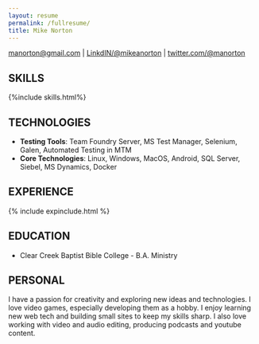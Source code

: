 ```yaml
---
layout: resume
permalink: /fullresume/
title: Mike Norton
---
```


manorton@gmail.com | [LinkdIN/@mikeanorton](https://www.linkedin.com/in/mikeanorton/) | [twitter.com/@manorton](https://twitter.com/manorton)

SKILLS
--------------
<!-- * **QAT**: QA Team Lead, Reporting, Test Design, Context/Risk/Exploratory/Usability Based Testing, Requirement Analysis, Defect Writing and Tracking, Test Plan Development, Mobile Testing.

* **Other**: Agile, Soft Skills, SDLC, Remote Teams, Client Relations. -->

{%include skills.html%}

TECHNOLOGIES
---------------
* **Testing Tools**: Team Foundry Server, MS Test Manager, Selenium, Galen, Automated Testing in MTM
* **Core Technologies**: Linux, Windows, MacOS, Android, SQL Server, Siebel, MS Dynamics, Docker 

EXPERIENCE
----------
{% include expinclude.html %}

EDUCATION
----------
 - Clear Creek Baptist Bible College - B.A. Ministry

PERSONAL
----------
I have a passion for creativity and exploring new ideas and technologies. I love video games, especially developing them as a hobby. I enjoy learning new web tech and building small sites to keep my skills sharp. I also love working with video and audio editing, producing podcasts and youtube content.